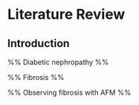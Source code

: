 
# Literature Review

## Introduction

%% Diabetic nephropathy %%

%% Fibrosis %%

%% Observing fibrosis with AFM %%

